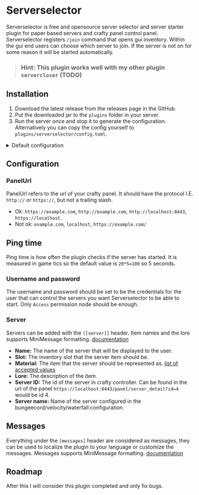 # Serverselector

Serverselector is free and opensource server selector and server starter plugin for paper based servers and crafty
panel control panel. Serverselector registers `/join` command that opens gui inventory. Within the gui end users can
choose which server to join. If the server is not on for some reason it will be started automatically.

> ### **Hint:** This plugin works well with my other plugin `servercloser` (TODO)

## Installation

1. Download the latest release from the releases page in the GitHub.
2. Put the downloaded jar to the `plugins` folder in your server.
3. Run the server once and stop it to generate the configuration. Alternatively you can copy the config yourself
   to `plugins/serverselector/config.toml`.

<details>
  <summary>Default configuration</summary>

   ```toml
    inventorySize = 9
inventoryName = "Select a server"
panelUrl = "https://example.com"
username = "admin"
password = "crafty"

[[server]]
name = "<bold>Example server 1</bold>"
slot = 2
material = "DIRT"
lore = ["Join now", "Line 2"]
serverId = 2
serverName = "server_1"

[[server]]
name = "<bold>Example server 2</bold>"
slot = 6
material = "DIAMOND"
lore = ["Join now", "Line 2"]
serverId = 3
serverName = "server_2"

[messages]
notAPlayer = "<red>You can only run this as a player</red>"
noSuchServer = "<red>No server with ID</red>"
sendingToServer = "Sending to server"
startingServer = "Starting the server"
waitingForServer = "Waiting for the server to start"
serverStartError = "<red>Could not start server</red>"
   ```

</details>

## Configuration

### PanelUrl

PanelUrl refers to the url of your crafty panel. It should have the protocol I.E. `http://` or `https://`, but not a
trailing slash.

- Ok: `https://example.com`, `http://example.com`, `http://localhost:8443`, `https://localhost`.
- Not ok: `example.com`, `localhost`, `https://example.com/`

## Ping time

Ping time is how often the plugin checks if the server has started. It is measured in game tics so the default value
is `20*5=100` so 5 seconds.

### Username and password

The username and password should be set to be the credentials for the user that can control the servers you want
Serverselector to be able to start. Only `Access` permission node should be enough.

### Server

Servers can be added with the `[[server]]` header. Item names and the lore supports MiniMessage
formatting. [documentation](https://docs.advntr.dev/minimessage/format.html)

- **Name:** The name of the server that will be displayed to the user.
- **Slot:** The inventory slot that the server item should be.
- **Material:** The item that the server should be represented
  as.  [list of accepted values](https://hub.spigotmc.org/javadocs/bukkit/org/bukkit/Material.html)
- **Lore:** The description of the item.
- **Server ID:** The id of the server in crafty controller. Can be found in the url of the
  panel `https://localhost:8443/panel/server_detail?id=4` would be id 4.
- **Server name:** Name of the server configured in the bungeecord/velocity/waterfall configuration.

## Messages

Everything under the `[messages]` header are considered as messages, they can be used to localize the plugin to your
language or customize the messages. Messages supports MiniMessage
formatting. [documentation](https://docs.advntr.dev/minimessage/format.html)

## Roadmap

After this I will consider this plugin completed and only fix bugs.
